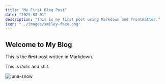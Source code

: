 ```yaml
---
title: "My First Blog Post"
date: "2025-03-01"
description: "This is my first post using Markdown and frontmatter."
icon: "../images/smiley-face.png"
---
```


## Welcome to My Blog

This is the **first** post written in Markdown.

This is *italic* and shit.

![luna-snow](https://imgs.search.brave.com/giUP1xNuo-VTqRo3McYfAnsJM3pOtotnGQ0WzZs7sBg/rs:fit:860:0:0:0/g:ce/aHR0cHM6Ly9wcmV2/aWV3LnJlZGQuaXQv/bHVuYS1zbm93LWFy/dC1ieS1tZS12MC03/cGozNzA0d2M1eWUx/LnBuZz93aWR0aD02/NDAmY3JvcD1zbWFy/dCZhdXRvPXdlYnAm/cz01YmE3NTE3ZDE1/YjdkMGU1YWFjNWUx/MTVlYWQwNTEwZWJh/NWRiNTcw)